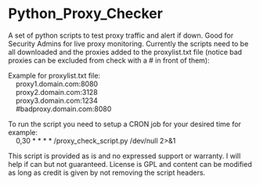 # Python_Proxy_Checker <br />
A set of python scripts to test proxy traffic and alert if down. Good for Security Admins for live proxy monitoring. Currently the scripts need to be all downloaded and the proxies added to the proxylist.txt file (notice bad proxies can be excluded from check with a # in front of them):

Example for proxylist.txt file: <br />
&nbsp;&nbsp;&nbsp;&nbsp;proxy1.domain.com:8080 <br />
&nbsp;&nbsp;&nbsp;&nbsp;proxy2.domain.com:3128 <br />
&nbsp;&nbsp;&nbsp;&nbsp;proxy3.domain.com:1234 <br />
&nbsp;&nbsp;&nbsp;&nbsp;#badproxy.domain.com:8080 <br />
  

To run the script you need to setup a CRON job for your desired time for example: <br />
&nbsp;&nbsp;&nbsp;&nbsp;0,30 * * * * /proxy_check_script.py /dev/null 2>&1
  

This script is provided as is and no expressed support or warranty. I will help if can but not guaranteed. License is GPL and content can be modified as long as credit is given by not removing the script headers.

